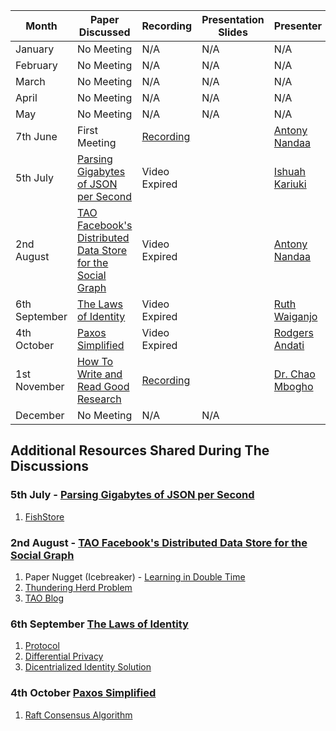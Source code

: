 | Month     | Paper Discussed | Recording | Presentation Slides | Presenter|
|-----------|-----------------|-----------|---------------------|---------------|
| January     | No Meeting      | N/A           | N/A                 |  N/A
| February    | No Meeting      | N/A           | N/A                 |  N/A
| March       | No Meeting      | N/A           | N/A                 |  N/A
| April       | No Meeting      | N/A           | N/A                 |  N/A
| May         | No Meeting      | N/A           | N/A                 |  N/A
| 7th June    | First Meeting   | [Recording](https://youtu.be/m0FRtw4mNTc) |                     | [Antony Nandaa](https://www.linkedin.com/in/profnandaa/)
| 5th July    | [Parsing Gigabytes of JSON per Second](https://arxiv.org/pdf/1902.08318.pdf)|  Video Expired|                     | [Ishuah Kariuki](https://www.linkedin.com/in/ishuah/)
| 2nd August  | [TAO Facebook's Distributed Data Store for the Social Graph](https://www.usenix.org/system/files/conference/atc13/atc13-bronson.pdf)| Video Expired|                     | [Antony Nandaa](https://www.linkedin.com/in/profnandaa/)
| 6th September   | [The Laws of Identity](https://www.identityblog.com/stories/2005/05/13/TheLawsOfIdentity.pdf)| Video Expired              |                     | [Ruth Waiganjo](https://www.linkedin.com/in/ruth-waiganjo/)
| 4th October     | [Paxos Simplified](https://lamport.azurewebsites.net/pubs/paxos-simple.pdf)                 | Video Expired               |                     | [Rodgers Andati](https://www.linkedin.com/in/rodgers-andati-75807354/)
| 1st November    | [How To Write and Read Good Research]()| [Recording](https://youtu.be/tp41Ozz3C1o)               |                     | [Dr. Chao Mbogho](https://www.linkedin.com/in/dr-chao-mbogho-17700a55/)
| December    | No Meeting      | N/A           | N/A                 |



## Additional Resources Shared During The Discussions

### 5th July - [Parsing Gigabytes of JSON per Second](https://arxiv.org/pdf/1902.08318.pdf)

1. [FishStore](https://github.com/microsoft/FishStore)

### 2nd August - [TAO Facebook's Distributed Data Store for the Social Graph](https://www.usenix.org/system/files/conference/atc13/atc13-bronson.pdf)
1. Paper Nugget (Icebreaker) - [Learning in Double Time](https://onlinelibrary.wiley.com/doi/epdf/10.1002/acp.3899)
2. [Thundering Herd Problem](https://en.wikipedia.org/wiki/Thundering_herd_problem)
3. [TAO Blog](https://engineering.fb.com/2013/06/25/core-data/tao-the-power-of-the-graph/)

### 6th September [The Laws of Identity](https://www.identityblog.com/stories/2005/05/13/TheLawsOfIdentity.pdf) 

1. [Protocol](https://mitpress.mit.edu/9780262572330/protocol/)
2. [Differential Privacy](https://privacytools.seas.harvard.edu/differential-privacy)
3. [Dicentrialized Identity Solution](https://www.microsoft.com/en-us/security/business/solutions/decentralized-identity)

### 4th October [Paxos Simplified](https://lamport.azurewebsites.net/pubs/paxos-simple.pdf) 

1. [Raft Consensus Algorithm](https://raft.github.io/)

